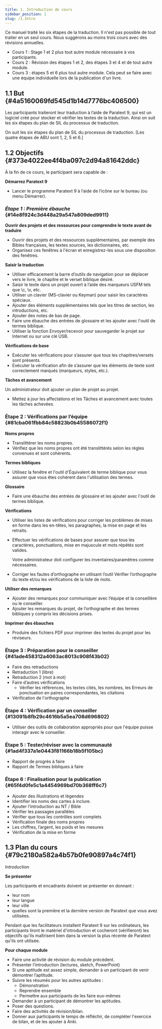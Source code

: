```yaml
---
title: 1. Introduction de cours
sidebar_position: 1
slug: /1.Intro
---
```




Ce manuel traité les six étapes de la traduction. Il n'est pas possible de tout traiter en un seul cours. Nous suggérons au moins trois cours avec des révisions annuelles.

- Cours 1 : Stage 1 et 2 plus tout autre module nécessaire à vos participants.
- Cours 2 : Révision des étapes 1 et 2, des étapes 3 et 4 et de tout autre module.
- Cours 3 : étapes 5 et 6 plus tout autre module. Cela peut se faire avec une équipe individuelle lors de la publication d'un livre.

## 1.1 But {#4a5160069fd545d1b14d7776bc406500}


Les participants traiteront leur traduction à l’aide de Paratext 9, qui est un logiciel créé pour stocker et vérifier les textes de la traduction. Ainsi on suit les six étapes du plan de SIL du processus de traduction.


On suit les six étapes du plan de SIL du processus de traduction. [Les quatre étapes de ABU sont 1, 2, 5 et 6.]


## 1.2 Objectifs {#373e4022ee4f4ba097c2d94a81642ddc}


À la fin de ce cours, le participant sera capable de :


**Démarrez Paratext 9**

- Lancer le programme Paratext 9 à l’aide de l’icône sur le bureau (ou menu Démarrer).

### _**Étape 1 : Première ébauche**_ {#14e8f924c3d448a29a547a809ded9911}


**Ouvrir des projets et des ressources pour comprendre le texte avant de traduire**

- Ouvrir des projets et des ressources supplémentaires, par exemple des Bibles françaises, les textes sources, les dictionnaires, etc.
- Organisez ces fenêtres à l'écran et enregistrez-les sous une disposition des fenêtres.

**Saisir la traduction**

- Utiliser efficacement la barre d’outils de navigation pour se déplacer vers le livre, le chapitre et le verset biblique désiré.
- Saisir le texte dans un projet ouvert à l’aide des marqueurs USFM tels que \\c, \\v, etc.
- Utiliser un clavier (MS-clavier ou Keyman) pour saisir les caractères spéciaux.
- Ajouter des éléments supplémentaires tels que les titres de section, les introductions, etc.
- Ajouter des notes de bas de page.
- Faire une ébauche des entrées de glossaire et les ajouter avec l'outil de termes biblique.
- Utiliser la fonction Envoyer/recevoir pour sauvegarder le projet sur Internet ou sur une clé USB.

**Vérifications de base**

- Exécuter les vérifications pour s’assurer que tous les chapitres/versets sont présents.
- Exécuter la vérification afin de s’assurer que les éléments de texte sont correctement marqués (marqueurs, styles, etc.).

**Tâches et avancement**


Un administrateur doit ajouter un plan de projet au projet.

- Mettez à jour les affectations et les Tâches et avancement avec toutes les tâches achevées.

### **Étape 2 : Vérifications par l’équipe** {#81cba061fbb84c58823b0b45586072f1}


**Noms propres**

- Translittérer les noms propres.
- Vérifiez que les noms propres ont été translittérés selon les règles convenues et sont cohérents.

**Termes bibliques**

- Utilisez la fenêtre et l'outil d'Équivalent de terme biblique pour vous assurer que vous êtes cohérent dans l'utilisation des termes.

**Glossaire**

- Faire une ébauche des entrées de glossaire et les ajouter avec l'outil de termes biblique.

**Vérifications**

- Utiliser les listes de vérifications pour corriger les problèmes de mises en forme dans les en-têtes, les paragraphes, la mise en page et les retraits.
- Effectuer les vérifications de bases pour assurer que tous les caractères, ponctuations, mise en majuscule et mots répétés sont valides.

    Votre administrateur doit configurer les inventaires/paramètres comme nécessaires.

- Corriger les fautes d’orthographe en utilisant l’outil Vérifier l’orthographe du texte et/ou les vérifications de la liste de mots.

**Utiliser des remarques**

- Ajouter des remarques pour communiquer avec l’équipe et la conseillère ou le conseiller.
- Ajouter les remarques du projet, de l’orthographe et des termes bibliques y compris les décisions prises.

**Imprimer des ébauches**

- Produire des fichiers PDF pour imprimer des textes du projet pour les réviseurs.

### **Étape 3 : Préparation pour le conseiller** {#41ade458312a4063ac8013c908f43b02}

- Faire des retraductions
- Retraduction 1 (libre)
- Retraduction 2 (mot à mot)
- Faire d’autres vérifications
    - Vérifier les références, les textes cités, les nombres, les Erreurs de ponctuation en paires correspondantes, les citations
- Vérification de l'orthographe

### **Étape 4 : Vérification par un conseiller** {#13091b8fb29c4616b5a5ea708d696802}

- Utiliser des outils de collaboration appropriés pour que l'équipe puisse interagir avec le conseiller.

### **Étape 5 : Tester/réviser avec la communauté** {#1ad4f337a1e0443f81166b18b5f105bc}

- Rapport de progrès à faire
- Rapport de Termes bibliques à faire

### **Étape 6 : Finalisation pour la publication** {#65f4d0fe5c1a4454969bd70b368ff6c7}

- Ajouter des illustrations et légendes
- Identifier les noms des cartes à inclure.
- Ajouter l’introduction au NT / Bible
- Vérifier les passages parallèles
- Vérifier que tous les contrôles sont complets
- Vérification finale des noms propres
- Les chiffres, l’argent, les poids et les mesures
- Vérification de la mise en forme

## 1.3 Plan du cours {#79c2180a582a4b57b0fe90897a4c74f1}


_Introduction_


**Se présenter**


Les participants et encadrants doivent se présenter en donnant :

- leur nom
- leur langue
- leur ville
- quelles sont la première et la dernière version de Paratext que vous avez utilisées.

Pendant que les facilitateurs installent Paratext 9 sur les ordinateurs, les participants liront le matériel d'introduction et cocheront (vérifieront) les objectifs qu'ils maîtrisent bien dans la version la plus récente de Paratext qu'ils ont utilisée.


**Pour chaque module**

- Faire une activité de révision du module précédent.
- Présenter l’introduction (lectures, sketch, PowerPoint)
- Si une aptitude est assez simple, demander à un participant de venir démontrer l’aptitude.
- Suivre les résumés pour les autres aptitudes :
    - Démonstration
    - Reprendre ensemble
    - Permettre aux participants de les faire eux-mêmes
- Demander à un participant de démontrer les aptitudes.
- Poser des questions.
- Faire des activités de révision/bilan.
- Donner aux participants le temps de réfléchir, de compléter l'exercice de bilan, et de les ajouter à Anki.
